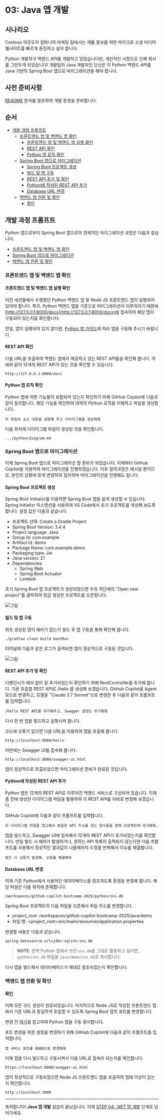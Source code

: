 # 03: Java 앱 개발

## 시나리오

Contoso 아웃도어 컴파니의 마케팅 팀에서는 제품 홍보를 위한 마이크로 소셜 미디어 웹사이트를 빠르게 론칭하고 싶어 합니다.

Python 개발자가 백엔드 API를 개발하고 있었습니다만, 개인적인 사정으로 인해 회사를 그만두게 되었습니다! 개발팀의 Java 개발자인 당신은 이 Python 백엔드 API를 Java 기반의 Spring Boot 앱으로 마이그레이션을 해야 합니다.

## 사전 준비사항

[README](../README.md) 문서를 참조하여 개발 환경을 준비합니다.

## 순서

- [개발 과정 프롬프트](#개발-과정-프롬프트)
  - [프론트엔드 앱 및 백엔드 앱 확인](#프론트엔드-앱-및-백엔드-앱-확인)
    - [프론트엔드 앱 및 백엔드 앱 실행 확인](#프론트엔드-앱-및-백엔드-앱-실행-확인)
    - [REST API 확인](#rest-api-확인)
    - [Python 앱 로직 확인](#python-앱-로직-확인)
  - [Spring Boot 앱으로 마이그레이션](#spring-boot-앱으로-마이그레이션)
    - [Spring Boot 프로젝트 생성](#spring-boot-프로젝트-생성)
    - [빌드 및 앱 구동](#빌드-및-앱-구동)
    - [REST API 추가 및 확인](#rest-api-추가-및-확인)
    - [Python에 작성된 REST API 추가](#python에-작성된-rest-api-추가)
    - [Database URL 변경](#database-url-변경)
  - [백엔드 앱 전환 및 확인](#백엔드-앱-전환-및-확인)
    - [확인](#확인)

## 개발 과정 프롬프트

Python 앱으로부터 Spring Boot 앱으로의 전체적인 마이그레이션 과정은 다음과 같습니다.

* [프론트엔드 앱 및 백엔드 앱 확인](#프론트엔드-앱-및-백엔드-앱-확인)
* [Spring Boot 앱으로 마이그레이션](#spring-boot-앱으로-마이그레이션)
* [백엔드 앱 전환 및 확인](#백엔드-앱-전환-및-확인)

### 프론트엔드 앱 및 백엔드 앱 확인

#### 프론트엔드 앱 및 백엔드 앱 실행 확인

이전 세션들에서 수행했던 Python 백엔드 앱 및 Node JS 프론트엔드 앱이 실행되어 있어야 합니다. 특히, Python 백엔드 앱을 기준으로 마이그레이션이 이루어지기 때문에 [http://127.0.0.1:8000/docs](http://127.0.0.1:8000/docs)에 접속하여 해당 앱이 구동되어 있는지를 확인합니다.

만일, 앱이 실행되어 있지 않다면, [Python 앱 가이드](../01-python.md)에 따라 앱을 구동해 주시기 바랍니다.

#### REST API 확인

다음 URL을 호출하여 백엔드 앱에서 제공하고 있는 REST API들을 확인해 봅니다. 아래와 같이 12개의 REST API가 있는 것을 확인할 수 있습니다.

```
http://127.0.0.1:8000/docs
```

#### Python 앱 로직 확인

Python 앱에 어떤 기능들이 포함되어 있는지 확인하기 위해 GitHub Copilot에 다음과 같이 질의합니다. 해당 기능을 확인하여 대략의 Python 로직을 이해하고 파일을 생성합니다.

```
이 파일의 소스 내용을 설명해 주고 다이어그램을 생성해줘
```

다음 위치에 다이어그램 파일이 생성된 것을 확인합니다.

```
.../python/diagram.md
```

### Spring Boot 앱으로 마이그레이션

이제 Spring Boot 앱으로 마이그레이션 할 준비가 되었습니다. 이제부터 GitHub Copilot을 이용하여 마이그레이션을 진행하겠습니다. 이후 질의과정은 예시일 뿐이므로, 본인의 상황에 맞게 변경하여 질의하며 마이그레이션을 진행해도 됩니다.

#### Spring Boot 프로젝트 생성

Spring Boot Initializr를 이용하면 Spring Boot 앱을 쉽게 생성할 수 있습니다. Spring Initializr 익스텐션을 사용하여 VS Code에서 초기 프로젝트를 생성해 보도록 합니다. 설정 값은 다음과 같습니다.

* 프로젝트 선택: Create a Gradle Project
* Spring Boot Version: 3.4.4
* Project language: Java
* Group Id: com.example
* Artifact Id: demo
* Package Name: com.example.demo
* Packaging type: Jar
* Java version: 21
* Dependencies:
  * Spring Web
  * Spring Boot Actuator
  * Lombok

초기 Spring Boot 앱 프로젝트가 생성되었으면 우측 하단에의 "Open new project"를 클릭하여 방금 생성한 프로젝트를 오픈합니다.

![그림](images/java01.png)

#### 빌드 및 앱 구동

최초 생성된 앱이 에러가 없는지 빌드 후 앱 구동을 통해 확인해 봅니다.

```
./gradlew clean build bootRun
```

터미널에 다음과 같은 로그가 출력되면 앱이 정상적으로 구동된 것입니다.

![그림](images/java02.png)

#### REST API 추가 및 확인

디펜던시가 에러 없이 잘 추가되었는지 확인하기 위해 RestController를 추가해 봅니다. 기본 호출할 REST API로 /hello 를 생성해 보겠습니다. GitHub Copilot을 Agent 모드로 변경하고, 모델을 "Claude 3.7 Sonnet"으로 변경한 후 다음과 같이 프롬프트를 입력합니다.

```
/hello REST API를 추가해주고, Swagger 설정도 추가해줘
```

다시 한 번 앱을 빌드하고 실행시켜 봅니다.

코드에 오류가 없으면 다음 URL을 이용하여 앱을 호출해 봅니다.

```
http://localhost:8080/hello
```

이번에는 Swagger UI를 접속해 봅니다.

```
http://localhost:8080/swagger-ui.html
```

앱이 정상적으로 호출되었으면 마이그레이션 준비가 완료된 것입니다.

#### Python에 작성된 REST API 추가

Python 앱은 12개의 REST API로 이루어진 백엔드 서비스로 구성되어 있습니다. 이제 좀 전에 생성한 다이어그램 파일을 활용하여 이 REST API를 자바로 변경해 보겠습니다.

GitHub Copilot에 다음과 같이 프롬프트를 입력합니다.

```
이 다이어그램 파일을 참고해서 동일한 API 주소를 갖는 함수들을 현재 프로젝트에 추가해줘.
```

앱을 빌드하고, Swagger UI에 접속해서 12개의 REST API가 추가되었는지를 확인합니다. 만일 빌드 시 에러가 발생하거나, 원하는 API 목록이 출력되지 않는다면 다음 프롬프트를 사용해서 정상적인 결과값이 나올때까지 수정을 반복해서 이슈를 해결합니다.

```
빌드 시 오류가 발생해. 오류를 해결해줘 
```

#### Database URL 변경

이제 기존 Python에서 사용하던 데이타베이스를 참조하도록 환경을 변경해 봅니다. 해당 파일은 다음 위치에 존재합니다.

```
/workspaces/github-copilot-bootcamp-2025/python/sns.db
```

Spring Boot 프로젝트의 다음 파일을 오픈해서 파일 주소를 변경합니다.

* project_root: /workspaces/github-copilot-bootcamp-2025/java/demo
* 파일 명: <project_root>/src/main/resources/application.properties

변경할 내용은 다음과 같습니다.

```
spring.datasource.url=jdbc:sqlite:sns.db
```

> **NOTE**: 만약 Python 앱에서 쓰던 `sns.db`를 그대로 활용하고 싶다면, `python/sns.db` 파일을 `java/demo/sns.db`로 복사합니다.

다시 앱을 빌드해서 데이타베이스가 제대로 참조되었는지 확인합니다.

### 백엔드 앱 전환 및 확인

#### 확인

이제 모든 코드 생성이 완료되었습니다. 마지막으로 Node JS로 작성된 프론트엔드 앱에서 기존 URL과 동일하게 호출할 수 있도록 Spring Boot 앱의 포트를 변경합니다. 

변경 전 [여기](01-python.md#서비스-종료)를 참고하여 Python 앱을 구동 중지합니다. 


포트 변경을 위한 설정을 변경하기 위해 GitHub Copilot에 다음과 같이 프롬프트를 입력합니다.

```
앱 서비스 포트를 8080으로 변경해줘
```

이제 앱을 다시 빌드하고 구동시켜서 다음 URL로 접속이 되는지를 확인합니다.

```
https://localhost:8080/swagger-ui.html
```

앱이 정상적으로 구동되었으면 Node JS 프론트엔드 앱을 호출하여 앱에 이상이 없는지 확인합니다.

```
http://localhost:3000
```

---

축하합니다! **Java 앱 개발** 실습이 끝났습니다. 이제 [STEP 04: .NET 앱 개발](./04-dotnet.md) 단계로 넘어가세요.
